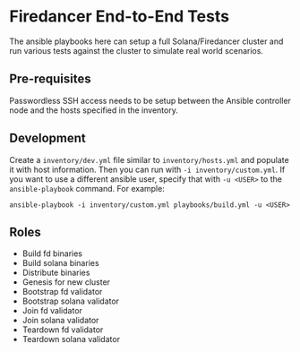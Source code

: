# Firedancer End-to-End Tests

The ansible playbooks here can setup a full Solana/Firedancer cluster and run
various tests against the cluster to simulate real world scenarios.

## Pre-requisites

Passwordless SSH access needs to be setup between the Ansible controller node
and the hosts specified in the inventory.

## Development

Create a `inventory/dev.yml` file similar to `inventory/hosts.yml` and populate
it with host information.  Then you can run with `-i inventory/custom.yml`.  If
you want to use a different ansible user, specify that with `-u <USER>` to the
`ansible-playbook` command. For example:

```
ansible-playbook -i inventory/custom.yml playbooks/build.yml -u <USER>
```

## Roles

- Build fd binaries
- Build solana binaries
- Distribute binaries
- Genesis for new cluster
- Bootstrap fd validator
- Bootstrap solana validator
- Join fd validator
- Join solana validator
- Teardown fd validator
- Teardown solana validator

